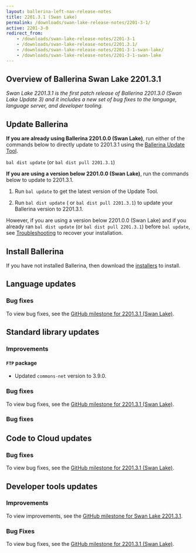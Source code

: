 ```yaml
---
layout: ballerina-left-nav-release-notes
title: 2201.3.1 (Swan Lake) 
permalink: /downloads/swan-lake-release-notes/2201-3-1/
active: 2201-3-0
redirect_from: 
    - /downloads/swan-lake-release-notes/2201-3-1
    - /downloads/swan-lake-release-notes/2201.3.1/
    - /downloads/swan-lake-release-notes/2201-3-1-swan-lake/
    - /downloads/swan-lake-release-notes/2201-3-1-swan-lake
---
```


## Overview of Ballerina Swan Lake 2201.3.1

<em>Swan Lake 2201.3.1 is the first patch release of Ballerina 2201.3.0 (Swan Lake Update 3) and it includes a new set of bug fixes to the language, language server, and developer tooling.</em>

## Update Ballerina

**If you are already using Ballerina 2201.0.0 (Swan Lake)**, run either of the commands below to directly update to 2201.3.1 using the [Ballerina Update Tool](/learn/cli-documentation/update-tool/).

`bal dist update` (or `bal dist pull 2201.3.1`)

**If you are using a version below 2201.0.0 (Swan Lake)**, run the commands below to update to 2201.3.1.

1. Run `bal update` to get the latest version of the Update Tool.

2. Run `bal dist update` ( or `bal dist pull 2201.3.1`) to update your Ballerina version to 2201.3.1.

However, if you are using a version below 2201.0.0 (Swan Lake) and if you already ran `bal dist update` (or `bal dist pull 2201.3.1`) before `bal update`, see [Troubleshooting](/downloads/swan-lake-release-notes/swan-lake-2201.0.0#troubleshooting) to recover your installation.

## Install Ballerina

If you have not installed Ballerina, then download the [installers](/downloads/#swanlake) to install.

## Language updates

### Bug fixes

To view bug fixes, see the [GitHub milestone for 2201.3.1 (Swan Lake)](https://github.com/ballerina-platform/ballerina-lang/issues?q=is%3Aissue+milestone%3A2201.3.1+label%3AType%2FBug+is%3Aclosed).

## Standard library updates

### Improvements

#### `FTP` package
- Updated `commons-net` version to 3.9.0.

### Bug fixes

To view bug fixes, see the [GitHub milestone for 2201.3.1 (Swan Lake)](https://github.com/ballerina-platform/ballerina-standard-library/issues?q=is%3Aissue+milestone%3A2201.3.1+label%3AType%2FBug+is%3Aclosed).

### Bug fixes

## Code to Cloud updates

### Bug fixes

To view bug fixes, see the [GitHub milestone for 2201.3.1 (Swan Lake)](https://github.com/ballerina-platform/module-ballerina-c2c/issues?q=is%3Aissue+milestone%3A2201.3.1+label%3AType%2FBug+is%3Aclosed).

## Developer tools updates

### Improvements

To view improvements, see the [GitHub milestone for Swan Lake 2201.3.1](https://github.com/ballerina-platform/ballerina-lang/issues?q=label%3AArea%2FProjectDesignTool+milestone%3A2201.3.1+is%3Aclosed).

### Bug Fixes

To view bug fixes, see the [GitHub milestone for 2201.3.1 (Swan Lake)](https://github.com/ballerina-platform/ballerina-lang/issues?q=label%3AArea%2FJSONToRecordConverter+milestone%3A2201.3.1+is%3Aclosed).

